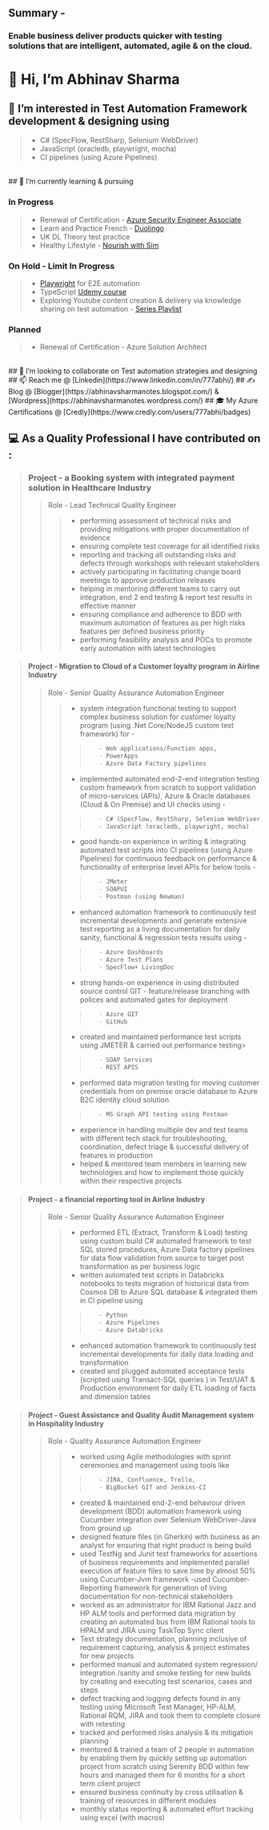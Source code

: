 ## Summary - 
### Enable business deliver products quicker with testing solutions that are intelligent, automated, agile & on the cloud. 

# 👋 Hi, I’m Abhinav Sharma
## 👀 I’m interested in Test Automation Framework development & designing using
>- C# (SpecFlow, RestSharp, Selenium WebDriver)
>- JavaScript (oracledb, playwright, mocha)  
>- CI pipelines (using Azure Pipelines) 
    
<br/>
## 🌱 I’m currently learning & pursuing 

### In Progress 

>- Renewal of Certification - [Azure Security Engineer Associate](https://docs.microsoft.com/en-us/learn/certifications/exams/az-500)
>- Learn and Practice French - [Duolingo](https://www.duolingo.com/course/fr/en/Learn-French)   
>- UK DL Theory test practice
>- Healthy Lifestyle - [Nourish with Sim](https://nourishwithsim.com/collections/flexible-plans/products/reboot-lite) 

### On Hold - Limit In Progress

>- [Playwright](https://playwright.dev/) for E2E automation
>- TypeScript [Udemy course](https://www.udemy.com/course/understanding-typescript/)
>- Exploring Youtube content creation & delivery via knowledge sharing on test automation - [Series Playlist](https://www.youtube.com/watch?v=BcSO9cQC06c&list=PL18bn1hY6igVa_WBzDAOayYIu-tNazixG&t=0s&ab_channel=AbhinavSharma) 

### Planned 
>- Renewal of Certification - Azure Solution Architect  


<br/> 
## 💞️ I’m looking to collaborate on Test automation strategies and designing
## 📫 Reach me @ [Linkedin](https://www.linkedin.com/in/777abhi/)
## ✍️ Blog @ [Blogger](https://abhinavsharmanotes.blogspot.com/) & [Wordpress](https://abhinavsharmanotes.wordpress.com/)
## 🎓 My Azure Certifications @ [Credly](https://www.credly.com/users/777abhi/badges)

<br/>

## 💻 As a Quality Professional I have contributed on : 

> ### Project - a Booking system with integrated payment solution in Healthcare Industry
>> Role - Lead Technical Quality Engineer 
>>> - performing assessment of technical risks and providing mitigations with proper documentation of evidence
>>> - ensuring complete test coverage for all identified risks
>>> - reporting and tracking all outstanding risks and defects through workshops with relevant stakeholders
>>> - actively participating in facilitating change board meetings to approve production releases
>>>- helping in mentoring different teams to carry out integration, end 2 end testing & report test results in effective manner
>>> - ensuring compliance and adherence to BDD with maximum automation of features as per high risks features per defined business priority
>>> - performing feasibility analysis and POCs to promote early automation with latest technologies

> ####  Project - Migration to Cloud of a Customer loyalty program in Airline Industry
>> Role - Senior Quality Assurance Automation Engineer
>>> - system integration functional testing to support complex business solution for customer loyalty program (using .Net Core/NodeJS custom test framework) for - 
>>>>```markdown
>>>>    - Web applications/Function apps, 
>>>>    - PowerApps 
>>>>    - Azure Data Factory pipelines
>>>>```
>>>- implemented automated end-2-end integration testing custom framework from scratch to support validation of micro-services (APIs), Azure & Oracle databases (Cloud & On Premise) and UI checks using - 
>>>>```markdown
>>>>    - C# (SpecFlow, RestSharp, Selenium WebDriver)
>>>>    - JavaScript (oracledb, playwright, mocha)
>>>>```
>>> - good hands-on experience in writing & integrating automated test scripts into CI pipelines (using Azure Pipelines) for continuous feedback on performance & functionality of enterprise level APIs for below tools - 
>>>>```markdown
>>>>    - JMeter
>>>>    - SOAPUI 
>>>>    - Postman (using Newman) 
>>>>```
>>> - enhanced automation framework to continuously test incremental developments and generate extensive test reporting as a living documentation for daily sanity, functional & regression tests results using - 
>>>>```markdown
>>>>    - Azure Dashboards
>>>>    - Azure Test Plans
>>>>    - SpecFlow+ LivingDoc
>>>>```
>>> - strong hands-on experience in using distributed source control GIT - feature/release branching with polices and automated gates for deployment
>>>>```markdown
>>>>    - Azure GIT
>>>>    - GitHub
>>>>```
>>> - created and maintained performance test scripts using JMETER & carried out performance testing>
>>>>```markdown
>>>>    - SOAP Services 
>>>>    - REST APIS
>>>>```
>>> - performed data migration testing for moving customer credentials from on premise oracle database to Azure B2C identity cloud solution
>>>>```markdown
>>>>    - MS Graph API testing using Postman
>>>>```
>>> - experience in handling multiple dev and test teams with different tech stack for troubleshooting, coordination, defect triage & successful delivery of features in production
>>> - helped & mentored team members in learning new technologies and how to implement those quickly within their respective projects

> #### Project - a financial reporting tool in Airline Industry
>> Role - Senior Quality Assurance Automation Engineer
>>>- performed ETL (Extract, Transform & Load) testing using custom build C# automated framework to test SQL stored procedures, Azure Data factory pipelines for data flow validation from source to target post transformation as per business logic
>>>- written automated test scripts in Databricks notebooks to tests migration of historical data from Cosmos DB to Azure SQL database & integrated them in CI pipeline using
>>>>```markdown
>>>>    - Python
>>>>    - Azure Pipelines
>>>>    - Azure Databricks
>>>>```
>>>- enhanced automation framework to continuously test incremental developments for daily data loading and transformation
>>>- created and plugged automated acceptance tests (scripted using Transact-SQL queries ) in Test/UAT & Production environment for daily ETL loading of facts and dimension tables


> #### Project - Guest Assistance and Quality Audit Management system in Hospitality Industry
>> Role - Quality Assurance Automation Engineer
>>>- worked using Agile methodologies with sprint ceremonies and management using tools like 
>>>>```markdown
>>>>    - JIRA, Confluence, Trello, 
>>>>    - BigBucket GIT and Jenkins-CI
>>>>```
>>>- created & maintained end-2-end behaviour driven development (BDD) automation framework using Cucumber integration over Selenium WebDriver-Java from ground up
>>>- designed feature files (in Gherkin) with business as an analyst for ensuring that right product is being build
>>>- used TestNg and Junit test frameworks for assertions of business requirements and implemented parallel execution of feature files to save time by almost 50% using Cucumber-Jvm framework
>>>-used Cucumber-Reporting framework for generation of living documentation for non-technical stakeholders 
>>>- worked as an administrator for IBM Rational Jazz and HP ALM tools and performed data migration by creating an automated bus from IBM Rational tools to HPALM and JIRA using TaskTop Sync client
>>>- Test strategy documentation, planning inclusive of requirement capturing, analysis & project estimates for new projects
>>>- performed manual and automated system regression/ integration /sanity and smoke testing for new builds by creating and executing test scenarios, cases and steps
>>>- defect tracking and logging defects found in any testing using Microsoft Test Manager, HP-ALM, Rational RQM, JIRA and took them to complete closure with retesting
>>>- tracked and performed risks analysis & its mitigation planning
>>>- mentored & trained a team of 2 people in automation by enabling them by quickly setting up automation project from scratch using Serenity BDD within few hours and managed them for 6 months for a short term client project
>>>- ensured business continuity by cross utilisation & training of resources in different modules
>>>- monthly status reporting & automated effort tracking using excel (with macros)

<!---
777abhi/777abhi is a ✨ special ✨ repository because its `README.md` (this file) appears on your GitHub profile.
You can click the Preview link to take a look at your changes.
--->
